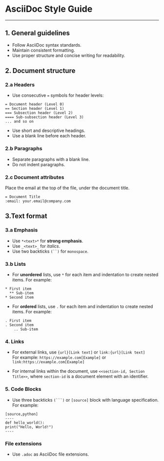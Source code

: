 # AsciiDoc Style Guide

----

## 1. General guidelines

* Follow AsciiDoc syntax standards.
* Maintain consistent formatting.
* Use proper structure and concise writing for readability.

## 2. Document structure

### 2.a Headers
* Use consecutive `=` symbols for header levels:
```
= Document header (Level 0)
== Section header (Level 1)
=== Subsection header (Level 2)
==== Sub-subsection header (Level 3)
... and so on
```
* Use short and descriptive headings.
* Use a blank line before each header.

### 2.b Paragraphs
* Separate paragraphs with a blank line.
* Do not indent paragraphs.

### 2.c Document attributes
Place the email at the top of the file, under the document title.
```
= Document Title
:email: your.email@company.com
```

## 3.Text format

### 3.a Emphasis
* Use `*<text>*` for **strong emphasis**.
* Use `_<text>_` for _italics_.
* Use two backticks `(``)` for `monospace`.

### 3.b Lists
* For **unordered** lists, use `*` for each item and indentation to create nested items. For example:
```
* First item
  ** Sub-item
* Second item
```
* For **ordered** lists, use `.` for each item and indentation to create nested items. For example:
```
. First item
. Second item
    .. Sub-item
```

### 4. Links
* For external links, use `{url}[Link text]` or `link:{url}[Link text]`\
For example:
`https://example.com[Example]` or `link:https://example.com[Example]`

* For internal links within the document, use `<<section-id, Section Title>>`, where `section-id` is a document element with an identifier.

### 5. Code Blocks

* Use three backticks `(```)` or `[source]` block with language specification.
For example:
```
[source,python]
----
def hello_world():
print("Hello, World!")
----
```

### File extensions

* Use `.adoc` as AsciiDoc file extensions.
